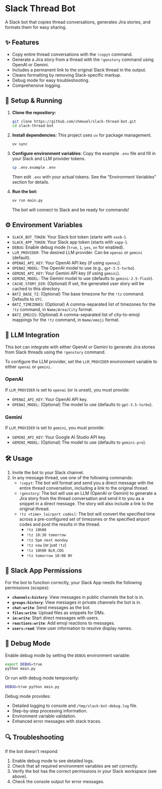 # Slack Thread Bot

A Slack bot that copies thread conversations, generates Jira stories, and formats them for easy sharing.

## ✨ Features

- Copy entire thread conversations with the `!copyt` command.
- Generate a Jira story from a thread with the `!genstory` command using OpenAI or Gemini.
- Includes a permanent link to the original Slack thread in the output.
- Cleans formatting by removing Slack-specific markup.
- Debug mode for easy troubleshooting.
- Comprehensive logging.

## 🚀 Setup & Running

1. **Clone the repository:**

    ```bash
    git clone https://github.com/chmouel/slack-thread-bot.git
    cd slack-thread-bot
    ```

2. **Install dependencies:**
    This project uses `uv` for package management.

    ```bash
    uv sync
    ```

3. **Configure environment variables:**
    Copy the example `.env` file and fill in your Slack and LLM provider tokens.

    ```bash
    cp .env.example .env
    ```

    Then edit `.env` with your actual tokens. See the "Environment Variables" section for details.

4. **Run the bot:**

    ```bash
    uv run main.py
    ```

    The bot will connect to Slack and be ready for commands!

## ⚙️ Environment Variables

- `SLACK_BOT_TOKEN`: Your Slack bot token (starts with `xoxb-`).
- `SLACK_APP_TOKEN`: Your Slack app token (starts with `xapp-`).
- `DEBUG`: Enable debug mode (`true`, `1`, `yes`, `on` for enabled).
- `LLM_PROVIDER`: The desired LLM provider. Can be `openai` or `gemini` (default).
- `OPENAI_API_KEY`: Your OpenAI API key (if using `openai`).
- `OPENAI_MODEL`: The OpenAI model to use (e.g., `gpt-3.5-turbo`).
- `GEMINI_API_KEY`: Your Gemini API key (if using `gemini`).
- `GEMINI_MODEL`: The Gemini model to use (defaults to `gemini-2.5-flash`).
- `CACHE_STORY_DIR`: (Optional) If set, the generated user story will be cached to this directory.
- `BATZ_BASE_TZ`: (Optional) The base timezone for the `!tz` command. Defaults to `UTC`.
- `BATZ_TIMEZONES`: (Optional) A comma-separated list of timezones for the `!tz` command, in `Name/Area/City` format.
- `BATZ_EMOJIS`: (Optional) A comma-separated list of city-to-emoji mappings for the `!tz` command, in `Name/emoji` format.

## 🤖 LLM Integration

This bot can integrate with either OpenAI or Gemini to generate Jira stories from Slack threads using the `!genstory` command.

To configure the LLM provider, set the `LLM_PROVIDER` environment variable to either `openai` or `gemini`.

### OpenAI

If `LLM_PROVIDER` is set to `openai` (or is unset), you must provide:

- `OPENAI_API_KEY`: Your OpenAI API key.
- `OPENAI_MODEL`: (Optional) The model to use (defaults to `gpt-3.5-turbo`).

### Gemini

If `LLM_PROVIDER` is set to `gemini`, you must provide:

- `GEMINI_API_KEY`: Your Google AI Studio API key.
- `GEMINI_MODEL`: (Optional) The model to use (defaults to `gemini-pro`).

## 🛠️ Usage

1. Invite the bot to your Slack channel.
2. In any message thread, use one of the following commands:
    - `!copyt`: The bot will format and send you a direct message with the entire thread conversation, including a link to the original thread.
    - `!genstory`: The bot will use an LLM (OpenAI or Gemini) to generate a Jira story from the thread conversation and send it to you as a snippet in a direct message. The story will also include a link to the original thread.
    - `!tz <time> [airport codes]`: The bot will convert the specified time across a pre-configured set of timezones or the specified airport codes and post the results in the thread.
        - `!tz 10h00`
        - `!tz 10:30 tomorrow`
        - `!tz 5pm next monday`
        - `!tz now` (or just `!tz`)
        - `!tz 10h00 BLR,CDG`
        - `!tz tomorrow 10:00 NY`

## 🔐 Slack App Permissions

For the bot to function correctly, your Slack App needs the following permissions (scopes):

- **`channels:history`**: View messages in public channels the bot is in.
- **`groups:history`**: View messages in private channels the bot is in.
- **`chat:write`**: Send messages as the bot.
- **`files:write`**: Upload files as snippets for DMs.
- **`im:write`**: Start direct messages with users.
- **`reactions:write`**: Add emoji reactions to messages.
- **`users:read`**: View user information to resolve display names.

## 🐛 Debug Mode

Enable debug mode by setting the `DEBUG` environment variable:

```bash
export DEBUG=true
python main.py
```

Or run with debug mode temporarily:

```bash
DEBUG=true python main.py
```

Debug mode provides:

- Detailed logging to console and `/tmp/slack-bot-debug.log` file.
- Step-by-step processing information.
- Environment variable validation.
- Enhanced error messages with stack traces.

## 🔍 Troubleshooting

If the bot doesn't respond:

1. Enable debug mode to see detailed logs.
2. Check that all required environment variables are set correctly.
3. Verify the bot has the correct permissions in your Slack workspace (see above).
4. Check the console output for error messages.


